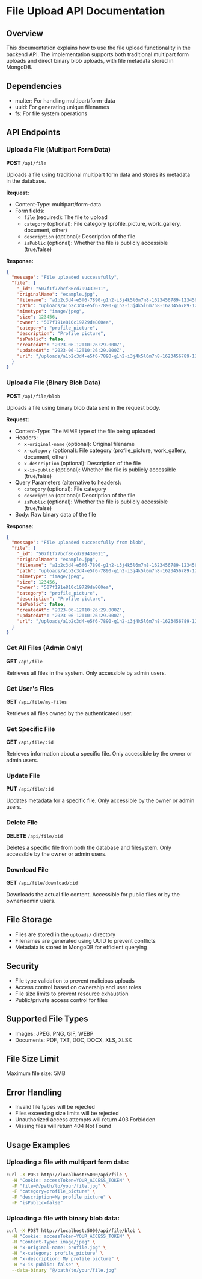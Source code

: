 # File Upload API Documentation

## Overview
This documentation explains how to use the file upload functionality in the backend API. The implementation supports both traditional multipart form uploads and direct binary blob uploads, with file metadata stored in MongoDB.

## Dependencies
- multer: For handling multipart/form-data
- uuid: For generating unique filenames
- fs: For file system operations

## API Endpoints

### Upload a File (Multipart Form Data)
**POST** `/api/file`

Uploads a file using traditional multipart form data and stores its metadata in the database.

**Request:**
- Content-Type: multipart/form-data
- Form fields:
  - `file` (required): The file to upload
  - `category` (optional): File category (profile_picture, work_gallery, document, other)
  - `description` (optional): Description of the file
  - `isPublic` (optional): Whether the file is publicly accessible (true/false)

**Response:**
```json
{
  "message": "File uploaded successfully",
  "file": {
    "_id": "507f1f77bcf86cd799439011",
    "originalName": "example.jpg",
    "filename": "a1b2c3d4-e5f6-7890-g1h2-i3j4k5l6m7n8-1623456789-123456789.jpg",
    "path": "uploads/a1b2c3d4-e5f6-7890-g1h2-i3j4k5l6m7n8-1623456789-123456789.jpg",
    "mimetype": "image/jpeg",
    "size": 123456,
    "owner": "507f191e810c19729de860ea",
    "category": "profile_picture",
    "description": "Profile picture",
    "isPublic": false,
    "createdAt": "2023-06-12T10:26:29.000Z",
    "updatedAt": "2023-06-12T10:26:29.000Z",
    "url": "/uploads/a1b2c3d4-e5f6-7890-g1h2-i3j4k5l6m7n8-1623456789-123456789.jpg"
  }
}
```

### Upload a File (Binary Blob Data)
**POST** `/api/file/blob`

Uploads a file using binary blob data sent in the request body.

**Request:**
- Content-Type: The MIME type of the file being uploaded
- Headers:
  - `x-original-name` (optional): Original filename
  - `x-category` (optional): File category (profile_picture, work_gallery, document, other)
  - `x-description` (optional): Description of the file
  - `x-is-public` (optional): Whether the file is publicly accessible (true/false)
- Query Parameters (alternative to headers):
  - `category` (optional): File category
  - `description` (optional): Description of the file
  - `isPublic` (optional): Whether the file is publicly accessible (true/false)
- Body: Raw binary data of the file

**Response:**
```json
{
  "message": "File uploaded successfully from blob",
  "file": {
    "_id": "507f1f77bcf86cd799439011",
    "originalName": "example.jpg",
    "filename": "a1b2c3d4-e5f6-7890-g1h2-i3j4k5l6m7n8-1623456789-123456789.jpg",
    "path": "uploads/a1b2c3d4-e5f6-7890-g1h2-i3j4k5l6m7n8-1623456789-123456789.jpg",
    "mimetype": "image/jpeg",
    "size": 123456,
    "owner": "507f191e810c19729de860ea",
    "category": "profile_picture",
    "description": "Profile picture",
    "isPublic": false,
    "createdAt": "2023-06-12T10:26:29.000Z",
    "updatedAt": "2023-06-12T10:26:29.000Z",
    "url": "/uploads/a1b2c3d4-e5f6-7890-g1h2-i3j4k5l6m7n8-1623456789-123456789.jpg"
  }
}
```

### Get All Files (Admin Only)
**GET** `/api/file`

Retrieves all files in the system. Only accessible by admin users.

### Get User's Files
**GET** `/api/file/my-files`

Retrieves all files owned by the authenticated user.

### Get Specific File
**GET** `/api/file/:id`

Retrieves information about a specific file. Only accessible by the owner or admin users.

### Update File
**PUT** `/api/file/:id`

Updates metadata for a specific file. Only accessible by the owner or admin users.

### Delete File
**DELETE** `/api/file/:id`

Deletes a specific file from both the database and filesystem. Only accessible by the owner or admin users.

### Download File
**GET** `/api/file/download/:id`

Downloads the actual file content. Accessible for public files or by the owner/admin users.

## File Storage
- Files are stored in the `uploads/` directory
- Filenames are generated using UUID to prevent conflicts
- Metadata is stored in MongoDB for efficient querying

## Security
- File type validation to prevent malicious uploads
- Access control based on ownership and user roles
- File size limits to prevent resource exhaustion
- Public/private access control for files

## Supported File Types
- Images: JPEG, PNG, GIF, WEBP
- Documents: PDF, TXT, DOC, DOCX, XLS, XLSX

## File Size Limit
Maximum file size: 5MB

## Error Handling
- Invalid file types will be rejected
- Files exceeding size limits will be rejected
- Unauthorized access attempts will return 403 Forbidden
- Missing files will return 404 Not Found

## Usage Examples

### Uploading a file with multipart form data:
```bash
curl -X POST http://localhost:5000/api/file \
  -H "Cookie: accessToken=YOUR_ACCESS_TOKEN" \
  -F "file=@/path/to/your/file.jpg" \
  -F "category=profile_picture" \
  -F "description=My profile picture" \
  -F "isPublic=false"
```

### Uploading a file with binary blob data:
```bash
curl -X POST http://localhost:5000/api/file/blob \
  -H "Cookie: accessToken=YOUR_ACCESS_TOKEN" \
  -H "Content-Type: image/jpeg" \
  -H "x-original-name: profile.jpg" \
  -H "x-category: profile_picture" \
  -H "x-description: My profile picture" \
  -H "x-is-public: false" \
  --data-binary "@/path/to/your/file.jpg"
```